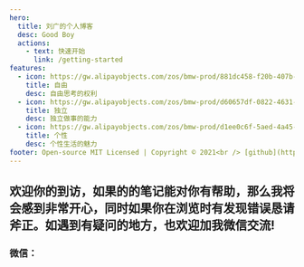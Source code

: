 ```yaml
---
hero:
  title: 刘广的个人博客
  desc: Good Boy
  actions:
    - text: 快速开始
      link: /getting-started
features:
  - icon: https://gw.alipayobjects.com/zos/bmw-prod/881dc458-f20b-407b-947a-95104b5ec82b/k79dm8ih_w144_h144.png
    title: 自由
    desc: 自由思考的权利
  - icon: https://gw.alipayobjects.com/zos/bmw-prod/d60657df-0822-4631-9d7c-e7a869c2f21c/k79dmz3q_w126_h126.png
    title: 独立
    desc: 独立做事的能力
  - icon: https://gw.alipayobjects.com/zos/bmw-prod/d1ee0c6f-5aed-4a45-a507-339a4bfe076c/k7bjsocq_w144_h144.png
    title: 个性
    desc: 个性生活的魅力
footer: Open-source MIT Licensed | Copyright © 2021<br /> [github](https://github.com/liuguang2016)
---
```


## 欢迎你的到访，如果的的笔记能对你有帮助，那么我将会感到非常开心，同时如果你在浏览时有发现错误恳请斧正。如遇到有疑问的地方，也欢迎加我微信交流!

### 微信：
